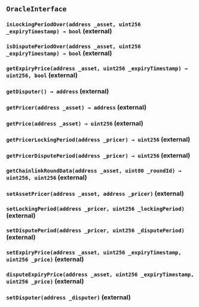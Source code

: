 ## `OracleInterface`






### `isLockingPeriodOver(address _asset, uint256 _expiryTimestamp) → bool` (external)





### `isDisputePeriodOver(address _asset, uint256 _expiryTimestamp) → bool` (external)





### `getExpiryPrice(address _asset, uint256 _expiryTimestamp) → uint256, bool` (external)





### `getDisputer() → address` (external)





### `getPricer(address _asset) → address` (external)





### `getPrice(address _asset) → uint256` (external)





### `getPricerLockingPeriod(address _pricer) → uint256` (external)





### `getPricerDisputePeriod(address _pricer) → uint256` (external)





### `getChainlinkRoundData(address _asset, uint80 _roundId) → uint256, uint256` (external)





### `setAssetPricer(address _asset, address _pricer)` (external)





### `setLockingPeriod(address _pricer, uint256 _lockingPeriod)` (external)





### `setDisputePeriod(address _pricer, uint256 _disputePeriod)` (external)





### `setExpiryPrice(address _asset, uint256 _expiryTimestamp, uint256 _price)` (external)





### `disputeExpiryPrice(address _asset, uint256 _expiryTimestamp, uint256 _price)` (external)





### `setDisputer(address _disputer)` (external)








